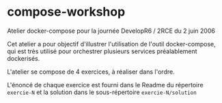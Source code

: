 # compose-workshop

Atelier docker-compose pour la journée DevelopR6 / 2RCE du 2 juin 2006

Cet atelier a pour objectif d'illustrer l'utilisation de l'outil docker-compose, qui est très utilisé pour orchestrer plusieurs services préalablement dockerisés.

L'atelier se compose de 4 exercices, à réaliser dans l'ordre.

L'énoncé de chaque exercice est fourni dans le Readme du répertoire `exercie-N` et la solution dans le sous-répertoire `exercie-N/solution`
 